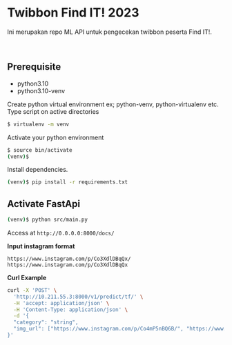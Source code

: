 # Twibbon Find IT! 2023

Ini merupakan repo ML API untuk pengecekan twibbon peserta Find IT!.

<br>

## Prerequisite

- python3.10
- python3.10-venv

Create python virtual environment ex; python-venv, python-virtualenv etc.
Type script on active directories

```sh
$ virtualenv -m venv
```

Activate your python environment
```sh
$ source bin/activate
(venv)$ 
```

Install dependencies.
```sh
(venv)$ pip install -r requirements.txt
```

## Activate FastApi

```sh
(venv)$ python src/main.py
```

Access at `http://0.0.0.0:8000/docs/`

**Input instagram format** 

`https://www.instagram.com/p/Co3XdlDBqQx/`
`https://www.instagram.com/p/Co3XdlDBqQx`

**Curl Example**

```sh
curl -X 'POST' \
  'http://10.211.55.3:8000/v1/predict/tf/' \
  -H 'accept: application/json' \
  -H 'Content-Type: application/json' \
  -d '{
  "category": "string",
  "img_url": ["https://www.instagram.com/p/Co4mP5nBQ6B/", "https://www.instagram.com/p/Co4mNvrh_lv/", "https://www.instagram.com/p/Co4mKhWh-MK/", "https://www.instagram.com/p/Co3XkbyBQ9H/"]
}'
```